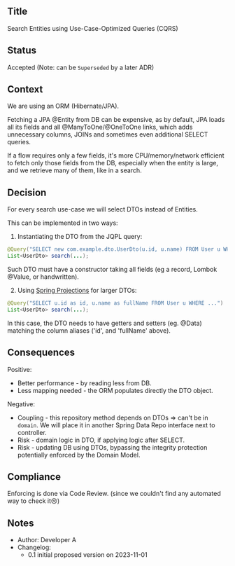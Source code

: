 ## Title
Search Entities using Use-Case-Optimized Queries (CQRS)

## Status
Accepted
(Note: can be `Superseded` by a later ADR)

## Context
We are using an ORM (Hibernate/JPA). 

Fetching a JPA @Entity from DB can be expensive, 
as by default, JPA loads all its fields and
all @ManyToOne/@OneToOne links, 
which adds unnecessary columns, JOINs 
and sometimes even additional SELECT queries.

If a flow requires only a few fields,
it's more CPU/memory/network efficient to fetch 
only those fields from the DB, especially when
the entity is large, and we retrieve many of them, 
like in a search.

## Decision
For every search use-case we will select DTOs instead of Entities.

This can be implemented in two ways:
1) Instantiating the DTO from the JQPL query:
```java
@Query("SELECT new com.example.dto.UserDto(u.id, u.name) FROM User u WHERE ...")
List<UserDto> search(...);
```
Such DTO must have a constructor taking all fields
(eg a record, Lombok @Value, or handwritten).

2) Using [Spring Projections](https://docs.spring.io/spring-data/jpa/reference/repositories/projections.html) for larger DTOs:
```java
@Query("SELECT u.id as id, u.name as fullName FROM User u WHERE ...")
List<UserDto> search(...);
```
In this case, the DTO needs to have getters and setters (eg. @Data)
matching the column aliases ('id', and 'fullName' above).

## Consequences
Positive:
- Better performance - by reading less from DB.
- Less mapping needed - the ORM populates directly the DTO object.

Negative:
- Coupling - this repository method depends on DTOs => can't be in `domain`.
We will place it in another Spring Data Repo interface next to controller.
- Risk - domain logic in DTO, if applying logic after SELECT.
- Risk - updating DB using DTOs, bypassing the integrity protection
potentially enforced by the Domain Model.

## Compliance
Enforcing is done via Code Review.
(since we couldn't find any automated way to check it😢)

## Notes
- Author: Developer A 
- Changelog: 
  - 0.1 initial proposed version on 2023-11-01
